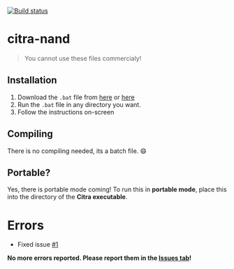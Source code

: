 [![Build status](https://ci.appveyor.com/api/projects/status/549spg1gnyv8rdw0?svg=true)](https://ci.appveyor.com/project/ronaldgameking/citra-nand)
# citra-nand

> You cannot use these files commercialy!
## Installation
1. Download the `.bat` file from [here](batch/CIT_NAND_archive.bat) or [here](https://github.com/ronaldgameking/citra-nand/releases)
2. Run the `.bat` file in any directory you want.
3. Follow the instructions on-screen
## Compiling
There is no compiling needed, its a batch file.  :smile:
## Portable?
Yes, there is portable mode coming!
To run this in **portable mode**, place this into the directory of the **Citra executable**.
# Errors
* Fixed issue [#1](https://github.com/ronaldgameking/citra-nand/issues/1)

**No more errors reported. Please report them in the [Issues tab](https://github.com/ronaldgameking/citra-nand/issues)!**
